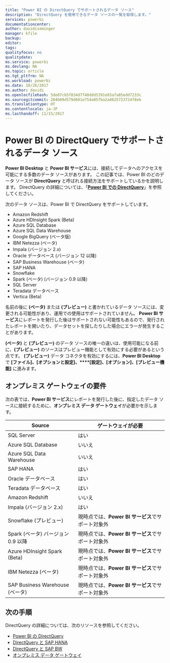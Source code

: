 ```yaml
---
title: "Power BI の DirectQuery でサポートされるデータ ソース"
description: "DirectQuery を使用できるデータ ソースの一覧を取得します。"
services: powerbi
documentationcenter: 
author: davidiseminger
manager: kfile
backup: 
editor: 
tags: 
qualityfocus: no
qualitydate: 
ms.service: powerbi
ms.devlang: NA
ms.topic: article
ms.tgt_pltfrm: NA
ms.workload: powerbi
ms.date: 10/26/2017
ms.author: davidi
ms.openlocfilehash: 5de07cb5f834d7f40ddd5391e83afa85edd7233c
ms.sourcegitcommit: 284b09d579d601e754a05fba2a4025723724f8eb
ms.translationtype: HT
ms.contentlocale: ja-JP
ms.lasthandoff: 11/15/2017
---
```

# <a name="data-sources-supported-by-directquery-in-power-bi"></a>Power BI の DirectQuery でサポートされるデータ ソース
**Power BI Desktop** と **Power BI サービス**には、接続してデータへのアクセスを可能にする多数のデータ ソースがあります。 この記事では、Power BI のどのデータ ソースが **DirectQuery** と呼ばれる接続方法をサポートしているかを説明します。 DirectQuery の詳細については、「[**Power BI での DirectQuery**](desktop-directquery-about.md)」を参照してください。

次のデータ ソースは、Power BI で DirectQuery をサポートしています。

* Amazon Redshift
* Azure HDInsight Spark (Beta)
* Azure SQL Database
* Azure SQL Data Warehouse
* Google BigQuery (ベータ版)
* IBM Netezza (ベータ)
* Impala (バージョン 2.x)
* Oracle データベース (バージョン 12 以降)
* SAP Business Warehouse (ベータ)
* SAP HANA
* Snowflake
* Spark (ベータ) (バージョン 0.9 以降)
* SQL Server
* Teradata データベース
* Vertica (Beta)

名前の後に **(ベータ)** または **(プレビュー)** と書かれているデータ ソースには、変更される可能性があり、運用での使用はサポートされていません。 **Power BI サービス**にレポートを発行した後はサポートされない可能性もあるので、発行されたレポートを開いたり、データセットを探したりした場合にエラーが発生することがあります。

**(ベータ)** と **(プレビュー)** のデータ ソースの唯一の違いは、使用可能になる前に、**(プレビュー)** のソースはプレビュー機能として有効にする必要があるという点です。 **(プレビュー)** データ コネクタを有効にするには、**Power BI Desktop** で **[ファイル]、[オプションと設定]、****[設定]、[オプション]、[プレビュー機能]** に進みます。

## <a name="on-premises-gateway-requirements"></a>オンプレミス ゲートウェイの要件
次の表では、**Power BI サービス**にレポートを発行した後に、指定したデータ ソースに接続するために、**オンプレミス データ ゲートウェイ**が必要かを示します。

| Source | ゲートウェイが必要 |
| --- | --- |
| SQL Server |はい |
| Azure SQL Database |いいえ |
| Azure SQL Data Warehouse |いいえ |
| SAP HANA |はい |
| Oracle データベース |はい |
| Teradata データベース |はい |
| Amazon Redshift |いいえ |
| Impala (バージョン 2.x) |はい |
| Snowflake (プレビュー) |現時点では、**Power BI サービス**でサポート対象外 |
| Spark (ベータ) バージョン 0.9 以降 |現時点では、**Power BI サービス**でサポート対象外 |
| Azure HDInsight Spark (Beta) |現時点では、**Power BI サービス**でサポート対象外 |
| IBM Netezza (ベータ) |現時点では、**Power BI サービス**でサポート対象外 |
| SAP Business Warehouse (ベータ) |現時点では、**Power BI サービス**でサポート対象外 |

## <a name="next-steps"></a>次の手順
DirectQuery の詳細については、次のリソースを参照してください。

* [Power BI の DirectQuery](desktop-directquery-about.md)
* [DirectQuery と SAP HANA](desktop-directquery-sap-hana.md)
* [DirectQuery と SAP BW](desktop-directquery-sap-bw.md)
* [オンプレミス データ ゲートウェイ](service-gateway-onprem.md)

